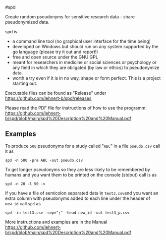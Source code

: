 #spd

Create random pseudonyms for sensitive research data - *s*hare *p*seudonymized *d*ata.

spd is
- a command line tool (no graphical user interface for the time being)
- developed on Windows but should run on any system supported by the go language (please try it out and report!)
- free and open source under the GNU GPL
- meant for researchers in medicine or social sciences or psychology or any field in which they are obligated (by law or ethics) to pseudonymize data.
- worth a try even if it is in no way, shape or form perfect. This is a project starting out.

Executable files can be found as "Release" under https://github.com/lehnert-b/spd/releases

Please read the PDF file for instructions of how to use the programm: https://github.com/lehnert-b/spd/blob/main/spd%20Description%20and%20Manual.pdf


## Examples
To produce `500` pseudonyms for a study called "`ABC`" in a file `pseudo.csv` call it as

```
spd -n 500 -pre ABC -out pseudo.csv
```

To get longer pseudonyms so they are less likely to be remembered by humans and you want them to be printed on the console (stdout) call is as

```
spd -n 20 -l 50 -v
```

If you have a file of semicolon separated data in `test3.csv`and you want an extra column with pseudonyms added to each line under the header of `new_id` call `spd` as

```
spd -in test3.csv -sep=";" -head new_id -out test3_p.csv
```

More instructions and examples are in the Manual https://github.com/lehnert-b/spd/blob/main/spd%20Description%20and%20Manual.pdf


